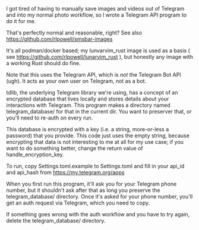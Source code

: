 I got tired of having to manually save images and videos out of Telegram and into my normal photo workflow, so I wrote a Telegram API program to do it for me.

That's perfectly normal and reasonable, right?  See also https://github.com/rlpowell/smsbar-images

It's all podman/docker based; my lunvarvim_rust image is used as a basis ( see https://github.com/rlpowell/lunarvim_rust ), but honestly any image with a working Rust should do fine.

Note that this uses the Telegram API, which is *not* the Telegram Bot API (ugh).  It acts as your own user on Telegram, not as a bot.

tdlib, the underlying Telegram library we're using, has a concept of an encrypted database that lives locally and stores details about your interactions with Telegram.  This program makes a directory named telegram_database/ for that in the current dir.  You want to preserver that, or you'll need to re-auth on every run.

This database is encrypted with a key (i.e. a string, more-or-less a password) that you provide.  This code just uses the empty string, because encrypting that data is not interesting to me at all for my use case; if you want to do something better, change the return value of handle_encryption_key.

To run, copy Settings.toml.example to Settings.toml and fill in your api_id and api_hash from https://my.telegram.org/apps

When you first run this program, it'll ask you for your Telegram phone number, but it shouldn't ask after that as long you preserve the telegram_database/ directory.  Once it's asked for your phone number, you'll get an auth request via Telegram, which you need to copy.

If something goes wrong with the auth workflow and you have to try again, delete the telegram_database/ directory.
